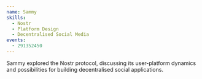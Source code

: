 ```yaml
---
name: Sammy
skills:
  - Nostr
  - Platform Design
  - Decentralised Social Media
events:
  - 291352450
---
```


Sammy explored the Nostr protocol, discussing its user-platform dynamics and possibilities for building decentralised social applications.
